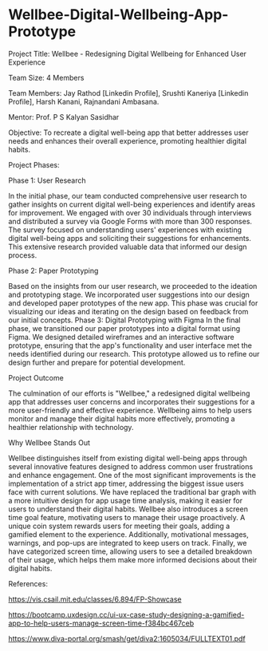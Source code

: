# Wellbee-Digital-Wellbeing-App-Prototype

Project Title: Wellbee - Redesigning Digital Wellbeing for Enhanced User Experience

Team Size: 4 Members

Team Members: 
Jay Rathod [Linkedin Profile],
Srushti Kaneriya [Linkedin Profile],
Harsh Kanani,
Rajnandani Ambasana.

Mentor: Prof. P S Kalyan Sasidhar

Objective: To recreate a digital well-being app that better addresses user needs and enhances their overall experience, promoting healthier digital habits.

Project Phases:

Phase 1: User Research

In the initial phase, our team conducted comprehensive user research to gather insights on current digital well-being experiences and identify areas for improvement. We engaged with over 30 individuals through interviews and distributed a survey via Google Forms with more than 300 responses. The survey focused on understanding users' experiences with existing digital well-being apps and soliciting their suggestions for enhancements. This extensive research provided valuable data that informed our design process.

Phase 2: Paper Prototyping

Based on the insights from our user research, we proceeded to the ideation and prototyping stage. We incorporated user suggestions into our design and developed paper prototypes of the new app. This phase was crucial for visualizing our ideas and iterating on the design based on feedback from our initial concepts.
Phase 3: Digital Prototyping with Figma
In the final phase, we transitioned our paper prototypes into a digital format using Figma. We designed detailed wireframes and an interactive software prototype, ensuring that the app's functionality and user interface met the needs identified during our research. This prototype allowed us to refine our design further and prepare for potential development.


Project Outcome

The culmination of our efforts is "Wellbee," a redesigned digital wellbeing app that addresses user concerns and incorporates their suggestions for a more user-friendly and effective experience. Wellbeing aims to help users monitor and manage their digital habits more effectively, promoting a healthier relationship with technology.

Why Wellbee Stands Out

Wellbee distinguishes itself from existing digital well-being apps through several innovative features designed to address common user frustrations and enhance engagement. 
One of the most significant improvements is the implementation of a strict app timer, addressing the biggest issue users face with current solutions. 
We have replaced the traditional bar graph with a more intuitive design for app usage time analysis, making it easier for users to understand their digital habits. Wellbee also introduces a screen time goal feature, motivating users to manage their usage proactively. 
A unique coin system rewards users for meeting their goals, adding a gamified element to the experience. 
Additionally, motivational messages, warnings, and pop-ups are integrated to keep users on track. 
Finally, we have categorized screen time, allowing users to see a detailed breakdown of their usage, which helps them make more informed decisions about their digital habits.


References:

https://vis.csail.mit.edu/classes/6.894/FP-Showcase

https://bootcamp.uxdesign.cc/ui-ux-case-study-designing-a-gamified-app-to-help-users-manage-screen-time-f384bc467ceb

https://www.diva-portal.org/smash/get/diva2:1605034/FULLTEXT01.pdf
